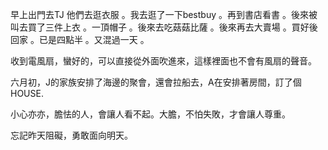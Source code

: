 早上出門去TJ 他們去逛衣服 。我去逛了一下bestbuy 。再到書店看書 。後來被叫去買了三件上衣 。一頂帽子 。後來去吃菇菇比薩 。後來再去大賣場 。買好後回家 。已是四點半 。又混過一天 。

收到電風扇，蠻好的，可以直接從外面吹進來，這樣裡面也不會有風扇的聲音。

六月初，J的家族安排了海邊的聚會，還會拉船去，A在安排著房間，訂了個HOUSE.

小心亦亦，膽怯的人，會讓人看不起。大膽，不怕失敗，才會讓人尊重。

忘記昨天阻礙，勇敢面向明天。

